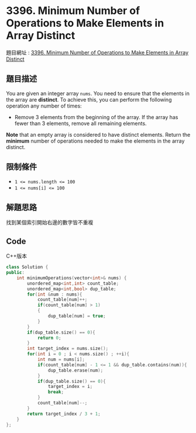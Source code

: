# 3396. Minimum Number of Operations to Make Elements in Array Distinct

題目網址 : [3396. Minimum Number of Operations to Make Elements in Array Distinct](https://leetcode.com/problems/minimum-number-of-operations-to-make-elements-in-array-distinct/description/?envType=daily-question&envId=2025-04-08)

## 題目描述

You are given an integer array `nums`. You need to ensure that the elements in the array are **distinct**. To achieve this, you can perform the following operation any number of times:

- Remove 3 elements from the beginning of the array. If the array has fewer than 3 elements, remove all remaining elements.

**Note** that an empty array is considered to have distinct elements. Return the **minimum** number of operations needed to make the elements in the array distinct.

## 限制條件

- `1 <= nums.length <= 100`
- `1 <= nums[i] <= 100`

## 解題思路

找到某個索引開始右邊的數字皆不重複

## Code

C++版本

```C++
class Solution {
public:
    int minimumOperations(vector<int>& nums) {
        unordered_map<int,int> count_table;
        unordered_map<int,bool> dup_table;
        for(int &num : nums){
            count_table[num]++;
            if(count_table[num] > 1)
            {
                dup_table[num] = true;
            }
        }
        if(dup_table.size() == 0){
            return 0;
        }
        int target_index = nums.size();
        for(int i = 0 ; i < nums.size() ; ++i){
            int num = nums[i];
            if(count_table[num] - 1 <= 1 && dup_table.contains(num)){
                dup_table.erase(num);
            }
            if(dup_table.size() == 0){
                target_index = i;
                break;
            }
            count_table[num]--;
        }
        return target_index / 3 + 1;
    }
};
```
